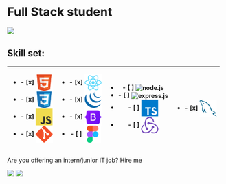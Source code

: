 <h1>Full Stack student</h1>
<div>
<img height="180em"  src="https://github-readme-stats.vercel.app/api?username=rodrigozegobia&theme=react&hide=c">
<!--<img height="180em"  src="https://github-readme-stats.vercel.app/api/top-langs/?username=rodrigozegobia&theme=react&hide=c">-->
<h2>Skill set:</h2>
<table>
<thead>
<tr>
<th>
<ul>
<li> - [x] <img align="center" alt="HTML" height="40" width="40" src="https://raw.githubusercontent.com/devicons/devicon/master/icons/html5/html5-original.svg"></li>
<li> - [x] <img align="center" alt="CSS" height="40" width="40" src="https://raw.githubusercontent.com/devicons/devicon/master/icons/css3/css3-original.svg"></li>
<li> - [x] <img align="center" alt="javascript" height="40" width="40" src="https://raw.githubusercontent.com/devicons/devicon/master/icons/javascript/javascript-original.svg"></li>
<li> - [x] <img align="center" alt="git" height="40" width="40" src="https://raw.githubusercontent.com/devicons/devicon/1119b9f84c0290e0f0b38982099a2bd027a48bf1/icons/git/git-original.svg"></li>
 </ul>
</th>
 <th>
<ul>
 <li> - [x] <img align="center" alt="react" height="40" width="40" src="https://raw.githubusercontent.com/devicons/devicon/master/icons/react/react-original.svg"></li>
<li> - [x] <img align="center" alt="jquery" height="40" width="40" src="https://raw.githubusercontent.com/devicons/devicon/1119b9f84c0290e0f0b38982099a2bd027a48bf1/icons/jquery/jquery-original.svg"></li>
<li> - [x] <img align="center" alt="bootstrap" height="40" width="40" src="https://raw.githubusercontent.com/devicons/devicon/1119b9f84c0290e0f0b38982099a2bd027a48bf1/icons/bootstrap/bootstrap-original.svg"></li>
<li> - [ ] <img align="center" alt="figma" height="40" width="40" src="https://raw.githubusercontent.com/devicons/devicon/1119b9f84c0290e0f0b38982099a2bd027a48bf1/icons/figma/figma-original.svg"></li>
 </ul>
</th>
<th>
<ul>
<li> - [ ] <img align="center" alt="node.js" height="40" width="40" src="https://user-images.githubusercontent.com/33158051/103466606-760a4000-4d14-11eb-9941-2f3d00371471.png"></li>
<li> - [ ] <img align="center" alt="express.js" height="40" width="40" src="https://camo.githubusercontent.com/1832c112a84c968134e982cb31d779a27c1923f65077b4f5368782e26de8c4e7/68747470733a2f2f69636f6e67722e616d2f64657669636f6e2f657870726573732d6f726967696e616c2e7376673f73697a653d31323826636f6c6f723d383363643239"></li>
<li> - [ ] <img align="center" alt="typescript" height="40" width="40" src="https://raw.githubusercontent.com/devicons/devicon/1119b9f84c0290e0f0b38982099a2bd027a48bf1/icons/typescript/typescript-original.svg"></li>
 <li> - [ ] <img align="center" alt="redux" height="40" width="40" src="https://raw.githubusercontent.com/devicons/devicon/1119b9f84c0290e0f0b38982099a2bd027a48bf1/icons/redux/redux-original.svg"></li>
 </ul>
</th>
<th>
<ul>
 <li> - [x] <img align="center" alt="mysql" height="40" width="40" src="https://raw.githubusercontent.com/devicons/devicon/1119b9f84c0290e0f0b38982099a2bd027a48bf1/icons/mysql/mysql-original.svg"></li>
 </ul>
</th>
</thead>
</table>
<div>
 <p>Are you offering an intern/junior IT job? Hire me</p>
<a href="https://www.linkedin.com/in/rodrigozegobia" rel="nofollow"><img src="https://camo.githubusercontent.com/c00f87aeebbec37f3ee0857cc4c20b21fefde8a96caf4744383ebfe44a47fe3f/68747470733a2f2f696d672e736869656c64732e696f2f62616467652f2d4c696e6b6564496e2d2532333030373742353f7374796c653d666f722d7468652d6261646765266c6f676f3d6c696e6b6564696e266c6f676f436f6c6f723d7768697465" data-canonical-src="https://img.shields.io/badge/-LinkedIn-%230077B5?style=for-the-badge&amp;logo=linkedin&amp;logoColor=white" style="max-width: 100%;"></a>
<a href="mailto:rodrigozegobia@gmail.com"><img src="https://camo.githubusercontent.com/927d6b3961fa048ff7303daf291cb5869dfa25018997cf8c1373c2f6a85b1458/68747470733a2f2f696d672e736869656c64732e696f2f62616467652f2d476d61696c2d2532333333333f7374796c653d666f722d7468652d6261646765266c6f676f3d676d61696c266c6f676f436f6c6f723d7768697465" data-canonical-src="https://img.shields.io/badge/-Gmail-%23333?style=for-the-badge&amp;logo=gmail&amp;logoColor=white" style="max-width: 100%;"></a>
</div>
</div>
